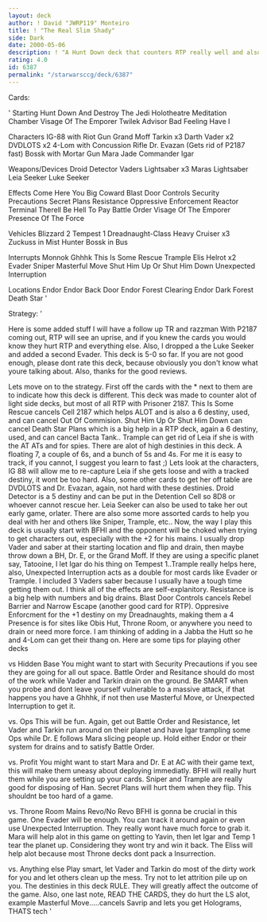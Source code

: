 ```yaml
---
layout: deck
author: ! David "JWRP119" Monteiro
title: ! "The Real Slim Shady"
side: Dark
date: 2000-05-06
description: ! "A Hunt Down deck that counters RTP really well and also alot of other Light Side decks."
rating: 4.0
id: 6387
permalink: "/starwarsccg/deck/6387"
---
```

Cards: 

'
Starting
Hunt Down And Destroy The Jedi
Holotheatre
Meditation Chamber
Visage Of The Emporer
Twilek Advisor
Bad Feeling Have I

Characters
IG-88 with Riot Gun
Grand Moff Tarkin x3
Darth Vader x2
DVDLOTS x2
4-Lom with Concussion Rifle
Dr. Evazan (Gets rid of P2187 fast)
Bossk with Mortar Gun
Mara Jade
Commander Igar

Weapons/Devices
Droid Detector
Vaders Lightsaber x3
Maras Lightsaber
Leia Seeker
Luke Seeker

Effects
Come Here You Big Coward
Blast Door Controls
Security Precautions
Secret Plans
Resistance
Oppressive Enforcement
Reactor Terminal
Therell Be Hell To Pay
Battle Order
Visage Of The Emporer
Presence Of The Force

Vehicles
Blizzard 2
Tempest 1
Dreadnaught-Class Heavy Cruiser x3
Zuckuss in Mist Hunter
Bossk in Bus

Interrupts
Monnok
Ghhhk
This Is Some Rescue
Trample
Elis Helrot x2
Evader
Sniper
Masterful Move
Shut Him Up Or Shut Him Down
Unexpected Interruption

Locations
Endor
Endor Back Door
Endor Forest Clearing
Endor Dark Forest
Death Star
'

Strategy: '

Here is some added stuff I will have a follow up TR and razzman With P2187 coming out, RTP will see an uprise, and if you knew the cards you would know they hurt RTP and everything else. Also, I dropped a the Luke Seeker and added a second Evader. This deck is 5-0 so far. If you are not good enough, please dont rate this deck, because obviously you don't know what youre talking about. Also, thanks for the good reviews.



Lets move on to the strategy. First off the cards with the * next to them are to indicate
how this deck is different. This deck was made to counter alot of light side decks, but
most of all RTP with Prisoner 2187. This Is Some Rescue cancels Cell 2187 which helps
ALOT and is also a 6 destiny, used, and can cancel Out Of Commision. Shut Him Up Or
Shut Him Down can cancel Death Star Plans which is a big help in a RTP deck, again a 6
destiny, used, and can cancel Bacta Tank.. Trample can get rid of Leia if she is with the
AT ATs and for spies. There are alot of high destinies in this deck. A floating 7, a
couple of 6s, and a bunch of 5s and 4s. For me it is easy to track, if you cannot, I
suggest you learn to fast ;) Lets look at the characters, IG 88 will allow me to re-capture
Leia if she gets loose and with a tracked destiny, it wont be too hard. Also, some other
cards to get her off table are DVDLOTS and Dr. Evazan, again, not hard with these
destinies. Droid Detector is a 5 destiny and can be put in the Detention Cell so 8D8 or
whoever cannot rescue her. Leia Seeker can also be used to take her out early game, orlater. There are also some more assorted cards to help you deal with her and others like Sniper, Trample, etc.. Now, the way I play this deck is usually start with BFHI and the opponent will be choked when trying to get characters out, especially with the +2 for his
mains. I usually drop Vader and saber at their starting location and flip and drain, then
maybe throw down a BH, Dr. E, or the Grand Moff. If they are using a specific planet say, Tatooine, I let Igar do his thing on Tempest 1..Trample really helps here, also, Unexpected Interruption acts as a double for most cards like Evader or Trample. I included 3 Vaders saber because I usually have a tough time getting them out. I think all of the effects are self-explanitory. Resistance is a big help with numbers and big drains. Blast Door Controls cancels Rebel Barrier and Narrow Escape (another good card for RTP). Oppresive Enforcment for the +1 destiny on my Dreadnaughts, making them a 4 Presence is for sites like Obis Hut, Throne Room, or anywhere you need to drain or need
more force. I am thinking of adding in a Jabba the Hutt so he and 4-Lom can get their thang on. Here are some tips for playing other decks

vs Hidden Base You might want to start with Security Precautions if you see they are
going for all out space. Battle Order and Resitance should do most of the work while
Vader and Tarkin drain on the ground. Be SMART when you probe and dont leave yourself vulnerable to a massive attack, if that happens you have a Ghhhk, if not then use Masterful Move, or Unexpected Interruption to get it.

vs. Ops This will be fun. Again, get out Battle Order and Resistance, let Vader and Tarkin run around on their planet and have Igar trampling some Ops while Dr. E follows Mara slicing people up. Hold either Endor or their system for drains and to satisfy Battle Order.

vs. Profit You might want to start Mara and Dr. E at AC with their game text, this will make them uneasy about deploying immediatly. BFHI will really hurt them while you are setting up your cards. Sniper and Trample are really good for disposing of Han. Secret Plans will hurt them when they flip. This shouldnt be too hard of a game.

vs. Throne Room Mains Revo/No Revo BFHI is gonna be crucial in this game. One Evader will be enough. You can track it around again or even use Unexpected Interruption. They really wont have much force to grab it. Mara will help alot in this game on getting to Yavin, then let Igar and Temp 1 tear the planet up. Considering they wont try and win it back. The Eliss will help alot because most Throne decks dont pack
a Insurrection.

vs. Anything else Play smart, let Vader and Tarkin do most of the dirty work for you and
let others clean up the mess. Try not to let attrition pile up on you. The destinies in this
deck RULE. They will greatly affect the outcome of the game. Also, one last note, READ THE CARDS, they do hurt the LS alot, example Masterful Move.....cancels Savrip and lets you get Holograms, THATS tech
'
